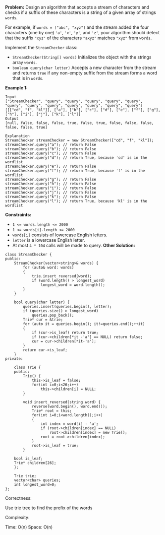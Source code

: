 **Problem:**
Design an algorithm that accepts a stream of characters and checks if a suffix of these characters is a string of a given array of strings `words`.

For example, if `words = ["abc", "xyz"]` and the stream added the four characters (one by one) `'a'`, `'x'`, `'y'`, and `'z'`, your algorithm should detect that the suffix `"xyz"` of the characters `"axyz"` matches `"xyz"` from `words`.

Implement the `StreamChecker` class:

- `StreamChecker(String[] words)` Initializes the object with the strings array `words`.
- `boolean query(char letter)` Accepts a new character from the stream and returns `true` if any non-empty suffix from the stream forms a word that is in `words`.

 

**Example 1:**

```
Input
["StreamChecker", "query", "query", "query", "query", "query", "query", "query", "query", "query", "query", "query", "query"]
[[["cd", "f", "kl"]], ["a"], ["b"], ["c"], ["d"], ["e"], ["f"], ["g"], ["h"], ["i"], ["j"], ["k"], ["l"]]
Output
[null, false, false, false, true, false, true, false, false, false, false, false, true]

Explanation
StreamChecker streamChecker = new StreamChecker(["cd", "f", "kl"]);
streamChecker.query("a"); // return False
streamChecker.query("b"); // return False
streamChecker.query("c"); // return False
streamChecker.query("d"); // return True, because 'cd' is in the wordlist
streamChecker.query("e"); // return False
streamChecker.query("f"); // return True, because 'f' is in the wordlist
streamChecker.query("g"); // return False
streamChecker.query("h"); // return False
streamChecker.query("i"); // return False
streamChecker.query("j"); // return False
streamChecker.query("k"); // return False
streamChecker.query("l"); // return True, because 'kl' is in the wordlist
```

 

**Constraints:**

- `1 <= words.length <= 2000`
- `1 <= words[i].length <= 2000`
- `words[i]` consists of lowercase English letters.
- `letter` is a lowercase English letter.
- At most `4 * 104` calls will be made to query.
**Other Solution:**
```
class StreamChecker {
public:
    StreamChecker(vector<string>& words) {
        for (auto& word: words) 
        {
            trie.insert_reversed(word);
            if (word.length() > longest_word)
                longest_word = word.length();
        }
    }
    
    bool query(char letter) {
        queries.insert(queries.begin(), letter);
        if (queries.size() > longest_word)
            queries.pop_back();
        Trie* cur = &trie;
        for (auto it = queries.begin(); it!=queries.end();++it)
        {
            if (cur->is_leaf) return true;
            if (cur->children[*it -'a'] == NULL) return false;
            cur = cur->children[*it-'a'];
        }
        return cur->is_leaf;
    }
private:
    
    class Trie {
    public:
        Trie() {
            this->is_leaf = false;
            for(int i=0;i<26;i++)
                this->children[i] = NULL;
        }
        
        void insert_reversed(string word) {
            reverse(word.begin(), word.end());
            Trie* root = this;
            for(int i=0;i<word.length();i++)
            {
                int index = word[i] - 'a';
                if (root->children[index] == NULL)
                    root->children[index] = new Trie();
                root = root->children[index];
            }
            root->is_leaf = true;
        }
        
    bool is_leaf;
    Trie* children[26];
    };
    
    Trie trie;
    vector<char> queries;
    int longest_word=0;
};
```
Correctness:

Use trie tree to find the prefix of the words

Complexity:

Time: O(n)
Space: O(n)